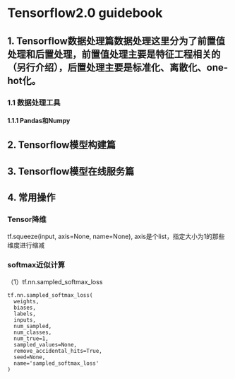 # Tensorflow2.0 guidebook

## 1. Tensorflow数据处理篇数据处理这里分为了**前置值处理**和**后置处理**，前置值处理主要是特征工程相关的（另行介绍），后置处理主要是标准化、离散化、one-hot化。
### 1.1 数据处理工具
#### 1.1.1 Pandas和Numpy
## 2. Tensorflow模型构建篇
## 3. Tensorflow模型在线服务篇
## 4. 常用操作
### Tensor降维
  tf.squeeze(input, axis=None, name=None), axis是个list，指定大小为1的那些维度进行缩减
### softmax近似计算
（1）tf.nn.sampled_softmax_loss
  ```
  tf.nn.sampled_softmax_loss(
    weights,
    biases,
    labels,
    inputs,
    num_sampled,
    num_classes,
    num_true=1,
    sampled_values=None,
    remove_accidental_hits=True,
    seed=None,
    name='sampled_softmax_loss'
)
```
    
